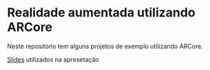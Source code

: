 # Realidade aumentada utilizando ARCore

Neste repositório tem alguns projetos de exemplo utilizando ARCore.


[Slides](https://docs.google.com/presentation/d/e/2PACX-1vQDGWagtmrd8VgimMicxPF_cyttP5KUoECh3851BwapIl3_lYk4q_vOqufnH7WA3WjEIDn2vWbL1_pw/pub?start=false&loop=false&delayms=60000) utilizados na apresetação

